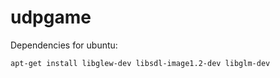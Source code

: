 udpgame
=======

Dependencies for ubuntu:

    apt-get install libglew-dev libsdl-image1.2-dev libglm-dev

